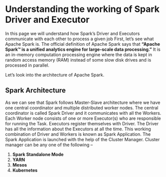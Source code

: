 # Understanding the working of Spark Driver and Executor

In this page we will understand how Spark’s Driver and Executors communicate with each other to process a given job 
First, let’s see what Apache Spark is. The official definition of Apache Spark says that **“Apache Spark™ is a unified analytics engine for large-scale data processing.”** It is an in-memory computation processing engine where the data is kept in random access memory (RAM) instead of some slow disk drives and is processed in parallel.

Let’s look into the architecture of Apache Spark.



## Spark Architecture
As we can see that Spark follows Master-Slave architecture where we have one central coordinator and multiple distributed worker nodes. The central coordinator is called Spark Driver and it communicates with all the Workers.
Each Worker node consists of one or more Executor(s) who are responsible for running the Task. Executors register themselves with Driver. The Driver has all the information about the Executors at all the time.
This working combination of Driver and Workers is known as Spark Application.
The Spark Application is launched with the help of the Cluster Manager. Cluster manager can be any one of the following –
1. **Spark Standalone Mode**
2. **YARN**
3. **Mesos**
4. **Kubernetes**
